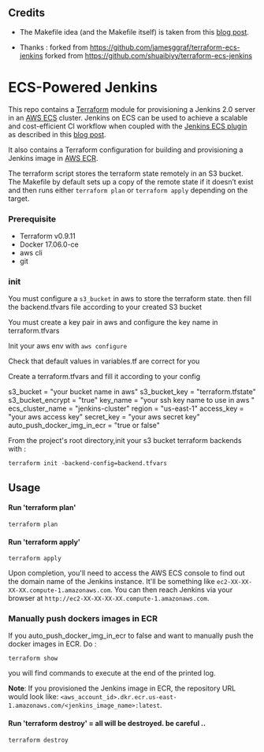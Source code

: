 
## Credits

* The Makefile idea (and the Makefile itself) is taken from this [blog post](http://karlcode.owtelse.com/blog/2015/09/01/working-with-terraform-remote-statefile/).

* Thanks : forked from https://github.com/jamesggraf/terraform-ecs-jenkins forked from https://github.com/shuaibiyy/terraform-ecs-jenkins


# ECS-Powered Jenkins

This repo contains a [Terraform](https://terraform.io/) module for provisioning a Jenkins 2.0 server in an [AWS ECS](https://aws.amazon.com/ecs/) cluster. Jenkins on ECS can be used to achieve a scalable and cost-efficient CI workflow when coupled with the [Jenkins ECS plugin](https://wiki.jenkins-ci.org/display/JENKINS/Amazon+EC2+Container+Service+Plugin) as described in this [blog post](https://shuaib.me/ecs-jenkins/).

It also contains a Terraform configuration for building and provisioning a Jenkins image in [AWS ECR](https://aws.amazon.com/ecr/).

The terraform script stores the terraform state remotely in an S3 bucket. The Makefile by default sets up a copy of the remote state if it doesn’t exist and then runs either `terraform plan` or `terraform apply` depending on the target.


### Prerequisite

*  Terraform v0.9.11
*  Docker 17.06.0-ce
*  aws cli
*  git


### init


 You must configure a `s3_bucket` in aws to store the terraform state. then fill the backend.tfvars file according to your created S3 bucket

 You must create a key pair in aws and configure the key name in terraform.tfvars 
  
 Init your aws env with `aws configure` 
 
 Check that default values in variables.tf are correct for you

 Create a terraform.tfvars and fill it according to your config

s3_bucket = "your bucket name in aws"
s3_bucket_key = "terraform.tfstate"
s3_bucket_encrypt = "true"
key_name = "your ssh key name to use in aws "
ecs_cluster_name = "jenkins-cluster"
region = "us-east-1"
access_key = "your aws access key"
secret_key = "your aws secret key"
auto_push_docker_img_in_ecr = "true or false"

From the project's root directory,init your s3 bucket terraform backends with :

`terraform init -backend-config=backend.tfvars`

## Usage

#### Run 'terraform plan'

    terraform plan

#### Run 'terraform apply'

    terraform apply
    
Upon completion, you'll need to access the AWS ECS console to find out the domain name of the Jenkins instance. It'll be something like `ec2-XX-XX-XX-XX.compute-1.amazonaws.com`. You can then reach Jenkins via your browser at `http://ec2-XX-XX-XX-XX.compute-1.amazonaws.com`.



### Manually push dockers images in ECR

If you auto_push_docker_img_in_ecr to false and want to manually push the docker images in ECR. Do : 

    terraform show
    
    
   you will find commands to execute at the end of the printed log.
   

__Note__: If you provisioned the Jenkins image in ECR, the repository URL would look like: `<aws_account_id>.dkr.ecr.us-east-1.amazonaws.com/<jenkins_image_name>:latest`.


#### Run 'terraform destroy' = all will be destroyed. be careful ..

    terraform destroy


